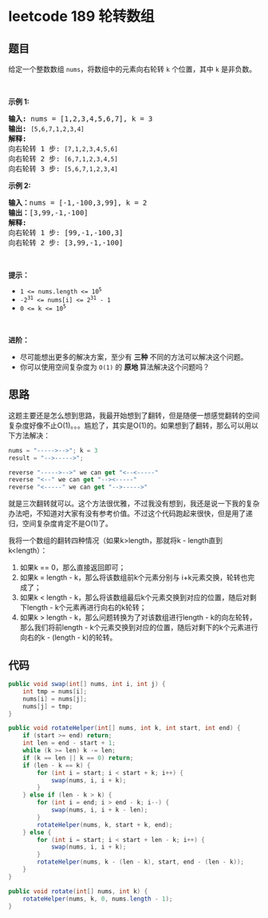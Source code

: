 # leetcode 189 轮转数组

## 题目

<p>给定一个整数数组 <code>nums</code>，将数组中的元素向右轮转 <code>k</code><em>&nbsp;</em>个位置，其中&nbsp;<code>k</code><em>&nbsp;</em>是非负数。</p>

<p>&nbsp;</p>

<p><strong>示例 1:</strong></p>

<pre>
<strong>输入:</strong> nums = [1,2,3,4,5,6,7], k = 3
<strong>输出:</strong> <span><code>[5,6,7,1,2,3,4]</code></span>
<strong>解释:</strong>
向右轮转 1 步: <span><code>[7,1,2,3,4,5,6]</code></span>
向右轮转 2 步: <span><code>[6,7,1,2,3,4,5]
</code></span>向右轮转 3 步: <span><code>[5,6,7,1,2,3,4]</code></span>
</pre>

<p><strong>示例&nbsp;2:</strong></p>

<pre>
<strong>输入：</strong>nums = [-1,-100,3,99], k = 2
<strong>输出：</strong>[3,99,-1,-100]
<strong>解释:</strong> 
向右轮转 1 步: [99,-1,-100,3]
向右轮转 2 步: [3,99,-1,-100]</pre>

<p>&nbsp;</p>

<p><strong>提示：</strong></p>

<ul> 
 <li><code>1 &lt;= nums.length &lt;= 10<sup>5</sup></code></li> 
 <li><code>-2<sup>31</sup> &lt;= nums[i] &lt;= 2<sup>31</sup> - 1</code></li> 
 <li><code>0 &lt;= k &lt;= 10<sup>5</sup></code></li> 
</ul>

<p>&nbsp;</p>

<p><strong>进阶：</strong></p>

<ul> 
 <li>尽可能想出更多的解决方案，至少有 <strong>三种</strong> 不同的方法可以解决这个问题。</li> 
 <li>你可以使用空间复杂度为&nbsp;<code>O(1)</code> 的&nbsp;<strong>原地&nbsp;</strong>算法解决这个问题吗？</li> 
</ul>

## 思路

这题主要还是怎么想到思路，我最开始想到了翻转，但是随便一想感觉翻转的空间复杂度好像不止O(1)。。。尴尬了，其实是O(1)的。如果想到了翻转，那么可以用以下方法解决：

```kotlin
nums = "----->-->"; k = 3
result = "-->----->";

reverse "----->-->" we can get "<--<-----"
reverse "<--" we can get "--><-----"
reverse "<-----" we can get "-->----->"
```

就是三次翻转就可以。这个方法很优雅，不过我没有想到，我还是说一下我的复杂办法吧，不知道对大家有没有参考价值。不过这个代码跑起来很快，但是用了递归，空间复杂度肯定不是O(1)了。

我将一个数组的翻转四种情况（如果k>length，那就将k - length直到k<length）：

1. 如果k == 0，那么直接返回即可；
2. 如果k = length - k，那么将该数组前k个元素分别与 i+k元素交换，轮转也完成了；
3. 如果k < length - k，那么将该数组最后k个元素交换到对应的位置，随后对剩下length - k个元素再进行向右的k轮转；
4. 如果k > length - k，那么问题转换为了对该数组进行length - k的向左轮转，那么我们将前length - k个元素交换到对应的位置，随后对剩下的k个元素进行向右的k - (length - k)的轮转。

## 代码

```java
public void swap(int[] nums, int i, int j) {
	int tmp = nums[i];
	nums[i] = nums[j];
	nums[j] = tmp;
}

public void rotateHelper(int[] nums, int k, int start, int end) {
	if (start >= end) return;
	int len = end - start + 1;
	while (k >= len) k -= len;
	if (k == len || k == 0) return;
	if (len - k == k) {
		for (int i = start; i < start + k; i++) {
			swap(nums, i, i + k);
		}
	} else if (len - k > k) {
		for (int i = end; i > end - k; i--) {
			swap(nums, i, i + k - len);
		}
		rotateHelper(nums, k, start + k, end);
	} else {
		for (int i = start; i < start + len - k; i++) {
			swap(nums, i, i + k);
		}
		rotateHelper(nums, k - (len - k), start, end - (len - k));
	}
}

public void rotate(int[] nums, int k) {
	rotateHelper(nums, k, 0, nums.length - 1);
}
```
